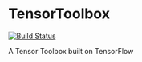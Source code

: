 # TensorToolbox

[![Build Status](https://travis-ci.com/ay27/TensorToolbox.svg?token=4QDTMaeTwbtxduxnaqft&branch=master)](https://travis-ci.com/ay27/TensorToolbox)

A Tensor Toolbox built on TensorFlow